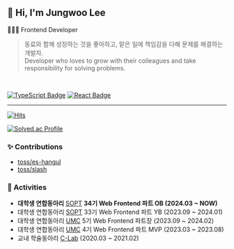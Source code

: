## 👋 Hi, I'm Jungwoo Lee
👨🏻‍💻 Frontend Developer  

> 동료와 함께 성장하는 것을 좋아하고, 맡은 일에 책임감을 다해 문제를 해결하는 개발자. <br/>
> Developer who loves to grow with their colleagues and take responsibility for solving problems.
<br/>

[![TypeScript Badge](https://img.shields.io/badge/Typescript-235A97?style=flat-square&logo=Typescript&logoColor=white)](https://www.typescriptlang.org/)
[![React Badge](https://img.shields.io/badge/React-61DAFB?style=flat-square&logo=React&logoColor=white)](https://reactjs.org/)
  

---

[![Hits](https://hits.seeyoufarm.com/api/count/incr/badge.svg?url=https%3A%2F%2Fgithub.com%2Fjungwoo3490&count_bg=%2379C83D&title_bg=%23555555&icon=&icon_color=%23E7E7E7&title=hits&edge_flat=false)](https://hits.seeyoufarm.com)

[![Solved.ac Profile](http://mazassumnida.wtf/api/v2/generate_badge?boj=jungwoo3490)](https://solved.ac/jungwoo3490)



### ✨ Contributions

* [toss/es-hangul](https://github.com/toss/es-hangul/issues?q=author%3Ajungwoo3490)
* [toss/slash](https://github.com/toss/slash/issues?q=author%3Ajungwoo3490)

### 🚀 Activities

* **대학생 연합동아리** [SOPT](https://sopt.org/) **34기 Web Frontend 파트 OB (2024.03 ~ NOW)**
* 대학생 연합동아리 [SOPT](https://sopt.org/) 33기 Web Frontend 파트 YB (2023.09 ~ 2024.01)
* 대학생 연합동아리 [UMC](https://www.makeus.in/umc) 5기 Web Frontend 파트장 (2023.09 ~ 2024.02)
* 대학생 연합동아리 [UMC](https://www.makeus.in/umc) 4기 Web Frontend 파트 MVP (2023.03 ~ 2023.08)
* 교내 학술동아리 [C-Lab](https://www.clab.page/) (2020.03 ~ 2021.02)
